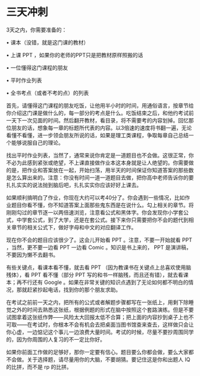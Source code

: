 # 三天冲刺

3天之内，你需要准备的：

• 课本（没错，就是这门课的教材）

• 上课 PPT ，如果你的老师的PPT只是把教材原样照搬的话

• 一位懂得这门课程的朋友

• 平时作业列表

• 全书考点（或者不考的点）的列表

首先，请懂得这门课程的朋友吃饭，让他用半小时的时间，用通俗语言，按章节给你介绍这门课是做什么的，每一部分的考点是什么。吃饭结束之后，和他约考试前一天下一次见面的时间。然后翻开教材，看目录，将不需要考的内容划掉。回忆那位朋友的话，想象每一章的标题所代表的内容。以3倍速的速度将书翻一遍，无论看懂不看懂，进一步领会朋友所说的话，如果是理工类课程，争取每章自己总结一个能够说服自己的理论。

找出平时作业列表，当然了，通常来说你肯定是一道题目也不会做。这很正常，你不必为此感到紧张或绝望，不上课直接做作业本这本身就是让人绝望的。你需要做的是，把作业和答案放在一起，开始扫荡，用半天的时间保证你知道答案的那些数是怎么算出来的。注意：你没有时间一道一道题目去做，把你高中老师告诉你的要扎扎实实的说法抛到脑后吧，扎扎实实你应该好好上课去。

如果顺利搞明白了作业，你现在大约可以考40分了。你会遇到一些情况，比如作业题目你看不懂，你不知道答案上面那些鬼东西是在说什么。勾上相关的章节。将刚刚勾过的章节逐一以两倍速浏览，注意看公式和黑体字。你会发现你小学套公式，中学套公式，到了大学，还是在套公式。接下来你只需要把你不会的题代到相关章节的相关公式下，做好字母和中文的对应翻译工作。

现在你不会的题目应该很少了。这会儿开始看 PPT 。注意，不要一开始就看 PPT ，当然，更不要一边看 PPT 一边看 Comic 。知识是书上来的， PPT 是演讲稿，不要因为懒不去翻书。

有些关键点，看课本看不懂，就去看 PPT （因为教课书在关键点上总喜欢使用脑残体），看 PPT 看不懂（部分 PPT 写的和书一样脑残，而且还有错），就去看课本；再不行还有 Google 。如果在非常关键的知识点遇到了无论如何都不明白的情况，那就赶紧抄起电话，找到你的那个朋友求助。

在考试之前前一天之内，把所有的公式或者解题步骤都写在一张纸上，用剩下除睡觉之外的时间去熟悉这张纸，根据例题的形式在脑中按照这个套路演练。但是不要试图拿着这张纸作弊——风险太大回报太低不合算；把上面的内容抄到桌子上也不可取——在考试时，你根本不会有机会去把桌面当图书馆查来查去，这样做只会让你心虚，一边惦记这个事儿一边浪费大量时间。考试的时候，尽量不要抄周围同学的，因为你周围的人复习的不一定比你好。

如果你前面工作做的足够好，那你一定要有信心。题目要么你都会做，要么大家都不会做。关于选择题，请尽量用你的大脑，不要胡猜。要记住这是你和出题人 IQ 的比拼，而不是 rp 的比拼。

